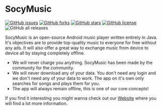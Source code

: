 # SocyMusic
[![GitHub issues](https://img.shields.io/github/issues/Benji377/SocyMusic)](https://github.com/Benji377/SocyMusic/issues) [![GitHub forks](https://img.shields.io/github/forks/Benji377/SocyMusic)](https://github.com/Benji377/SocyMusic/network) [![GitHub stars](https://img.shields.io/github/stars/Benji377/SocyMusic)](https://github.com/Benji377/SocyMusic/stargazers) [![GitHub license](https://img.shields.io/github/license/Benji377/SocyMusic)](https://github.com/Benji377/SocyMusic/blob/main/LICENSE)
![GitHub all releases](https://img.shields.io/github/downloads/Benji377/SocyMusic/total)


SocyMusic is an open-source Android music player written entirely in Java. It's objectives are to provide top-quality music to everyone for free without any ads. It will also offer a great way to exchange music from device to device all by staying completely offline.

- We will never charge you anything. SocyMusic has been made by the community for the community.
- We will never download any of your data. You don't need any login and we don't need any of your data to work. The app on it's own only searches for songs and plays them for you.
- The app will always remain offline, this is one of our core concepts!

If you find it interesting you might wanna check out our [Website](https://benji377.github.io/SocyMusic/) where you will find a lot more information.
